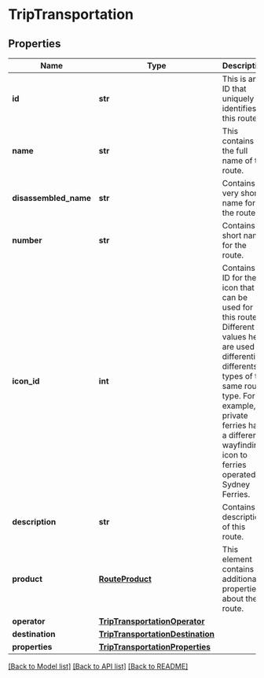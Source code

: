 # TripTransportation

## Properties
Name | Type | Description | Notes
------------ | ------------- | ------------- | -------------
**id** | **str** | This is an ID that uniquely identifies this route.  | [optional] 
**name** | **str** | This contains the full name of the route.  | [optional] 
**disassembled_name** | **str** | Contains a very short name for the route.  | [optional] 
**number** | **str** | Contains a short name for the route.  | [optional] 
**icon_id** | **int** | Contains an ID for the icon that can be used for this route. Different values here are used to differentiate differents types of the same route type. For example, private ferries have a different wayfinding icon to ferries operated by Sydney Ferries.  | [optional] 
**description** | **str** | Contains a description of this route.  | [optional] 
**product** | [**RouteProduct**](RouteProduct.md) | This element contains additional properties about the route. | [optional] 
**operator** | [**TripTransportationOperator**](TripTransportationOperator.md) |  | [optional] 
**destination** | [**TripTransportationDestination**](TripTransportationDestination.md) |  | [optional] 
**properties** | [**TripTransportationProperties**](TripTransportationProperties.md) |  | [optional] 

[[Back to Model list]](../README.md#documentation-for-models) [[Back to API list]](../README.md#documentation-for-api-endpoints) [[Back to README]](../README.md)


